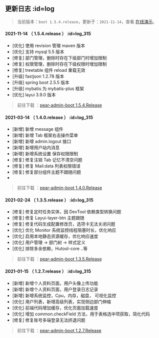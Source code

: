 ## 更新日志   :id=log

> 当前版本：`boot 1.5.4.release`，更新于：`2021-11-14`，查看 [在线演示](http://boot.pearadmin.com)。

#### 2021-11-14 （ 1.5.4.release ）   :id=log_315

- [优化] 使用 revision 管理 maven 版本 
- [优化] 支持 mysql 5.5 版本
- [修复] 部门管理，删除时存在下级部门时增加限制
- [修复] 权限管理，删除时存在下级权限时增加限制
- [修复] treetable 组件 reload 重载无效
- [升级] fastjson 1.2.78 版本
- [升级] spring boot 2.5.5 版本
- [升级] mybatis 为 mybatis-plus 框架
- [优化] layui 3.9.0 版本
  
> 前往下载 ：[pear-admin-boot 1.5.4.Release](https://gitee.com/pear-admin/Pear-Admin-Boot/releases/1.5.4)

#### 2021-03-14 （ 1.4.0.release ）   :id=log_315

- [新增] 新增 message 组件
- [新增] 新增 Tab 框架右击操作菜单
- [新增] 新增 admin.logout 接口
- [新增] 新增用户站内消息
- [新增] 新增系统设置 保存权限限制
- [修复] 修复注销 Tab 记忆不清空问题
- [修复] 修复 Mail:data 列表权限错误
- [修复] 修复部分组件主题不跟随问题
- 
> 前往下载 ：[pear-admin-boot 1.4.0.Release](https://gitee.com/pear-admin/Pear-Admin-Boot/releases/1.4.0.RELEASE)


#### 2021-02-24 （ 1.3.5.release ）   :id=log_315

- [修复] 修复定时任务实体，因 DevTool 依赖类型转换问题
- [修复] 修复 Layui-layer-btn 主题跟随
- [修复] 修复代码生成配置修改页，选项卡无法关闭问题
- [优化] 优化 Monitor 系统监控线程阻塞时长，优化响应
- [优化] 启用本地静态资源缓存，优化响应速度
- [优化] 用户管理 -> 部门树 -> 样式定义
- [优化] 排除多余依赖，Hutool-core ..等

> 前往下载 ：[pear-admin-boot 1.3.5.Release](https://gitee.com/pear-admin/Pear-Admin-Boot/releases/1.3.5.RELEASE)

#### 2021-01-15 （ 1.2.7.release ）   :id=log_315

- [新增] 新增个人资料页面，用户头像上传功能
- [新增] 新增个人资料页面，用户登录日志记录
- [新增] 新增系统监控，Cpu，内存，磁盘， 可视化监控
- [优化] 用户列表，新增高级列表，实现侧边部门伸缩
- [优化] 前端代码增加缓存，优化页面加载速度
- [优化] 增加 common.checkField 方法，用于表格选中项获取，简化代码
- [修复] 修复账号多端登录无法挤退问题

> 前往下载 ：[pear-admin-boot 1.2.7.Release](https://gitee.com/pear-admin/Pear-Admin-Boot/releases/1.2.7.RELEASE)